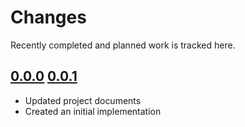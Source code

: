# Changes
Recently completed and planned work is tracked here.

## [0.0.0](.) [0.0.1](.)
- Updated project documents
- Created an initial implementation
